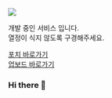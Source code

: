 <img src="https://img.shields.io/badge/Java-007396?style=flat&logo=OpenJDK&logoColor=white"/>

개발 중인 서비스 입니다.  
열정이 식지 않도록 구경해주세요.  


[포치 바로가기](https://foch.pro/)  
[업보드 바로가기](https://upboard-43be3.web.app/)


### Hi there 👋
